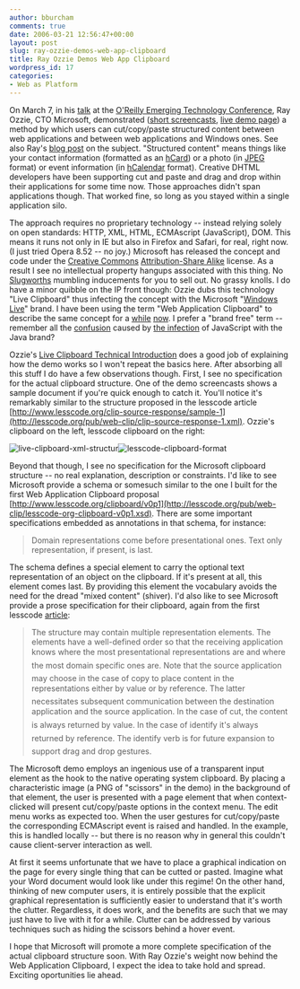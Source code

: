 ```yaml
---
author: bburcham
comments: true
date: 2006-03-21 12:56:47+00:00
layout: post
slug: ray-ozzie-demos-web-app-clipboard
title: Ray Ozzie Demos Web App Clipboard
wordpress_id: 17
categories:
- Web as Platform
---
```


On March 7, in his [talk](http://conferences.oreillynet.com/cs/et2006/view/e_spkr/559) at the [O'Reilly Emerging Technology Conference](http://conferences.oreillynet.com/etech/), Ray Ozzie, CTO Microsoft, demonstrated ([short screencasts](http://spaces.msn.com/editorial/rayozzie/demo/liveclip/screencast/liveclipdemo.html), [live demo page](http://spaces.msn.com/editorial/rayozzie/demo/liveclip/liveclipsample/clipboardexample.html)) a method by which users can cut/copy/paste structured content between web applications and between web applications and Windows ones.  See also Ray's [blog post](http://spaces.msn.com/rayozzie/blog/cns%21FB3017FBB9B2E142%21285.entry?_c11_blogpart_blogpart=blogview&_c=blogpart#permalink) on the subject.  "Structured content" means things like your contact information (formatted as an [hCard](http://microformats.org/wiki/hcard)) or a photo (in [JPEG](http://www.jpeg.org/) format) or event information (in [hCalendar](http://microformats.org/wiki/hcalendar) format).  Creative DHTML developers have been supporting cut and paste and drag and drop within their applications for some time now.  Those approaches didn't span applications though. That worked fine, so long as you stayed within a single application silo.

The approach requires no proprietary technology -- instead relying solely on open standards: HTTP, XML, HTML, ECMAscript (JavaScript), DOM. This means it runs not only in IE but also in Firefox and Safari, for real, right now.  (I just tried Opera 8.52 -- no joy.)  Microsoft has released the concept and code under the [Creative Commons](http://creativecommons.org/) [Attribution-Share Alike](http://creativecommons.org/licenses/by-sa/2.5/) license. As a result I see no intellectual property hangups associated with this thing.  No [Slugworths](http://en.wikipedia.org/wiki/Mr._Slugworth) mumbling inducements for you to sell out.  No grassy knolls.  I do have a minor quibble on the IP front though: Ozzie dubs this technology "Live Clipboard" thus infecting the concept with the Microsoft "[Windows Live](http://www.live.com/)" brand.  I have been using the term "Web Application Clipboard" to describe the same concept for a [while](http://lesscode.org/2005/10/21/baby-steps-to-synergistic-web-apps/) [now](http://lesscode.org/2005/11/02/half-a-baby-step/).  I prefer a "brand free" term -- remember all the [confusion](http://www.dannyg.com/ref/javavsjavascript.html) caused by [the infection](http://www.zdnet.com.au/news/software/soa/Andreessen_PHP_succeeding_where_Java_isn_t/0,2000061733,39218171,00.htm) of JavaScript with the Java brand?

Ozzie's [Live Clipboard Technical Introduction](http://spaces.msn.com/editorial/rayozzie/demo/liveclip/liveclipsample/techPreview.html) does a good job of explaining how the demo works so I won't repeat the basics here.  After absorbing all this stuff I do have a few observations though.  First, I see no specification for the actual clipboard structure.  One of the demo screencasts shows a sample document if you're quick enough to catch it. You'll notice it's remarkably similar to the structure proposed in the lesscode article [http://www.lesscode.org/clip-source-response/sample-1](http://lesscode.org/pub/web-clip/clip-source-response-1.xml).  Ozzie's clipboard on the left, lesscode clipboard on the right:

![live-clipboard-xml-structur](http://memerocket.files.wordpress.com/2006/03/live-clipboard-xml-structur.gif)![lesscode-clipboard-format](http://memerocket.files.wordpress.com/2006/03/lesscode-clipboard-format.gif)



Beyond that though, I see no specification for the Microsoft clipboard structure -- no real explanation, description or constraints.  I'd like to see Microsoft provide a schema or somesuch similar to the one I built for the first Web Application Clipboard proposal [http://www.lesscode.org/clipboard/v0p1](http://lesscode.org/pub/web-clip/lesscode-org-clipboard-v0p1.xsd).  There are some important specifications embedded as annotations in that schema, for instance:





<blockquote>Domain representations come before presentational ones.  Text only representation, if present, is last.</blockquote>


The schema defines a special element to carry the optional text representation of an object on the clipboard.  If it's present at all, this element comes last.  By providing this element the vocabulary avoids the need for the dread "mixed content" (shiver). I'd also like to see Microsoft provide a prose specification for their clipboard, again from the first lesscode [article](http://lesscode.org/2005/10/21/baby-steps-to-synergistic-web-apps/):


<blockquote>The structure may contain multiple representation elements. The elements have a well-defined order so that the receiving application knows where the most presentational representations are and where the most domain specific ones are. Note that the source application may choose in the case of copy to place content in the representations either by value or by reference. The latter necessitates subsequent communication between the destination application and the source application. In the case of cut, the content is always returned by value. In the case of identify it's always returned by reference. The identify verb is for future expansion to support drag and drop gestures.</blockquote>


The Microsoft demo employs an ingenious use of a transparent input element as the hook to the native operating system clipboard.  By placing a characteristic image (a PNG of "scissors" in the demo) in the background of that element, the user is presented with a page element that when context-clicked will present cut/copy/paste options in the context menu.  The edit menu works as expected too.  When the user gestures for cut/copy/paste the corresponding ECMAscript event is raised and handled.  In the example, this is handled locally -- but there is no reason why in general this couldn't cause client-server interaction as well.

At first it seems unfortunate that we have to place a graphical indication on the page for every single thing that can be cutted or pasted.  Imagine what your Word document would look like under this regime! On the other hand, thinking of new computer users, it is entirely possible that the explicit graphical representation is sufficiently easier to understand that it's worth the clutter. Regardless, it does work, and the benefits are such that we may just have to live with it for a while.  Clutter can be addressed by various techniques such as hiding the scissors behind a hover event.

I hope that Microsoft will promote a more complete specification of the actual clipboard structure soon.  With Ray Ozzie's weight now behind the Web Application Clipboard, I expect the idea to take hold and spread.  Exciting oportunities lie ahead.
